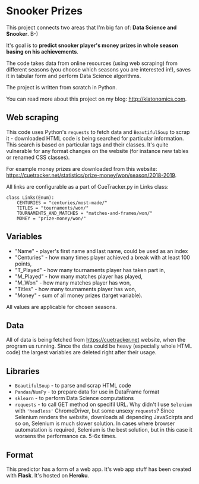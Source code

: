 # Snooker Prizes
This project connects two areas that I'm big fan of: **Data Science and Snooker**. B-)

It's goal is to **predict snooker player's money prizes in whole season basing on his achievements**.

The code takes data from online resources (using web scraping) from different seasons (you choose which seasons you are interested in!), saves it in tabular form and perform Data Science algorithms. 

The project is written from scratch in Python.

You can read more about this project on my blog: http://klatonomics.com.

## Web scraping

This code uses Python's ```requests``` to fetch data and ```BeautifulSoup``` to scrap it - downloaded HTML code is being searched for particular information. This search is based on particular tags and their classes. It's quite vulnerable for any format changes on the website (for instance new tables or renamed CSS classes).

For example money prizes are downloaded from this website: https://cuetracker.net/statistics/prize-money/won/season/2018-2019.

All links are configurable as a part of CueTracker.py in Links class:

```
class Links(Enum):
    CENTURIES = "centuries/most-made/"
    TITLES = "tournaments/won/"
    TOURNAMENTS_AND_MATCHES = "matches-and-frames/won/"
    MONEY = "prize-money/won/"
```

## Variables
 * "Name" - player's first name and last name, could be used as an index
 * "Centuries" - how many times player achieved a break with at least 100 points,
 * "T_Played" - how many tournaments player has taken part in,
 * "M_Played" - how many matches player has played,
 * "M_Won" - how many matches player has won,
 * "Titles" - how many tournaments player has won,
 * "Money" - sum of all money prizes (target variable).
 
All values are applicable for chosen seasons. 

## Data
All of data is being fetched from https://cuetracker.net website, when the program us running. Since the data could be heavy (especially whole HTML code) the largest variables are deleted right after their usage.

## Libraries
 * ```BeautifulSoup``` - to parse and scrap HTML code 
 * ```Pandas```/```NumPy``` - to prepare data for use in DataFrame format
 * ```sklearn``` - to perform Data Science computations
 * ```requests``` - to call GET method on specifil URL. 
Why didn't I use ```Selenium``` with ```'headless'``` ChromeDriver, but some unsexy ```requests```? Since Selenium renders the website, downloads all depending JavaScirpts and so on, Selenium is much slower solution. In cases where browser automatation is required, Selenium is the best solution, but in this case it worsens the performance ca. 5-6x times.
 
 ## Format
 
 This predictor has a form of a web app. It's web app stuff has been created with **Flask**. It's hosted on **Heroku**.
 
